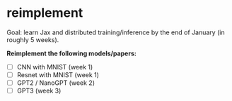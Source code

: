 # reimplement

Goal: learn Jax and distributed training/inference by the end of January (in roughly 5 weeks).

**Reimplement the following models/papers:**

- [ ] CNN with MNIST (week 1)
- [ ] Resnet with MNIST (week 1)
- [ ] GPT2 / NanoGPT (week 2)
- [ ] GPT3 (week 3)

